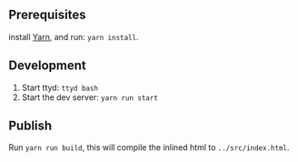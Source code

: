 ## Prerequisites

install [Yarn](https://yarnpkg.com), and run: `yarn install`.

## Development

1. Start ttyd: `ttyd bash`
2. Start the dev server: `yarn run start`

## Publish

Run `yarn run build`, this will compile the inlined html to `../src/index.html`.